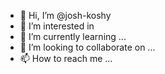- 👋 Hi, I’m @josh-koshy
- 👀 I’m interested in 
- 🌱 I’m currently learning ...
- 💞️ I’m looking to collaborate on ...
- 📫 How to reach me ...

<!---
josh-koshy/josh-koshy is a ✨ special ✨ repository because its `README.md` (this file) appears on your GitHub profile.
You can click the Preview link to take a look at your changes.
--->
